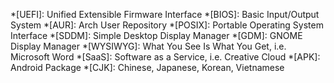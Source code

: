 *[UEFI]: Unified Extensible Firmware Interface
*[BIOS]: Basic Input/Output System
*[AUR]: Arch User Repository
*[POSIX]: Portable Operating System Interface
*[SDDM]: Simple Desktop Display Manager
*[GDM]: GNOME Display Manager
*[WYSIWYG]: What You See Is What You Get, i.e. Microsoft Word
*[SaaS]: Software as a Service, i.e. Creative Cloud
*[APK]: Android Package
*[CJK]: Chinese, Japanese, Korean, Vietnamese

